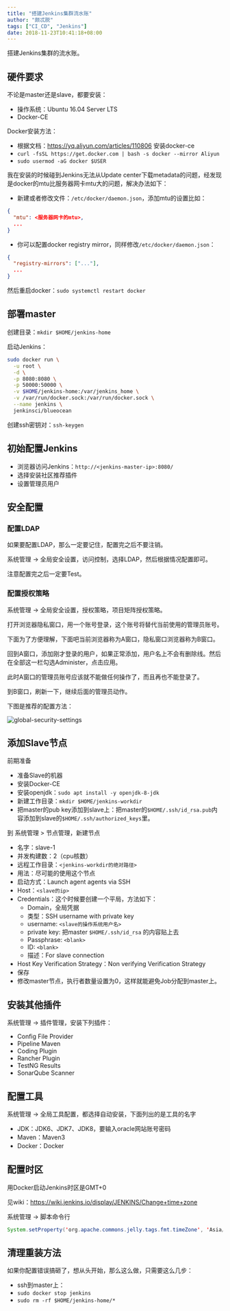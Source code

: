 ```yaml
---
title: "搭建Jenkins集群流水账"
author: "颇忒脱"
tags: ["CI_CD", "Jenkins"]
date: 2018-11-23T10:41:18+08:00
---
```


搭建Jenkins集群的流水账。

<!--more-->

## 硬件要求

不论是master还是slave，都要安装：

* 操作系统：Ubuntu 16.04 Server LTS
* Docker-CE

Docker安装方法：

* 根据文档：https://yq.aliyun.com/articles/110806  安装docker-ce
* `curl -fsSL https://get.docker.com | bash -s docker --mirror Aliyun`
* `sudo usermod -aG docker $USER`

我在安装的时候碰到Jenkins无法从Update center下载metadata的问题，经发现是docker的mtu比服务器网卡mtu大的问题，解决办法如下：

* 新建或者修改文件：`/etc/docker/daemon.json`，添加mtu的设置比如：

```json
{
  "mtu": <服务器网卡的mtu>,
  ...
}
```

* 你可以配置docker registry mirror，同样修改`/etc/docker/daemon.json`：

```json
{
  "registry-mirrors": ["..."],
  ...
}
```

然后重启docker：`sudo systemctl restart docker`

## 部署master

创建目录：`mkdir $HOME/jenkins-home`

启动Jenkins：

```bash
sudo docker run \
  -u root \
  -d \
  -p 8080:8080 \
  -p 50000:50000 \
  -v $HOME/jenkins-home:/var/jenkins_home \
  -v /var/run/docker.sock:/var/run/docker.sock \
  --name jenkins \
  jenkinsci/blueocean
```

创建ssh密钥对：`ssh-keygen`

## 初始配置Jenkins

* 浏览器访问Jenkins：`http://<jenkins-master-ip>:8080/`
* 选择安装社区推荐插件
* 设置管理员用户

## 安全配置

### 配置LDAP

如果要配置LDAP，那么一定要记住，配置完之后不要注销。

系统管理 -> 全局安全设置，访问控制，选择LDAP，然后根据情况配置即可。

注意配置完之后一定要Test。

### 配置授权策略

系统管理 -> 全局安全设置，授权策略，项目矩阵授权策略。

打开浏览器隐私窗口，用一个账号登录，这个账号将替代当前使用的管理员账号。

下面为了方便理解，下面吧当前浏览器称为A窗口，隐私窗口浏览器称为B窗口。

回到A窗口，添加刚才登录的用户，如果正常添加，用户名上不会有删除线。然后在全部这一栏勾选Administer，点击应用。

此时A窗口的管理员账号应该就不能做任何操作了，而且再也不能登录了。

到B窗口，刷新一下，继续后面的管理员动作。

下图是推荐的配置方法：

![global-security-settings](global-security-settings.png)

## 添加Slave节点

前期准备

* 准备Slave的机器
* 安装Docker-CE
* 安装openjdk：`sudo apt install -y openjdk-8-jdk`
* 新建工作目录：`mkdir $HOME/jenkins-workdir`
* 把master的pub key添加到slave上：把master的`$HOME/.ssh/id_rsa.pub`内容添加到slave的`$HOME/.ssh/authorized_keys`里。

到 系统管理 > 节点管理，新建节点

* 名字：slave-1
* 并发构建数：2（cpu核数）
* 远程工作目录：`<jenkins-workdir的绝对路径>`
* 用法：尽可能的使用这个节点
* 启动方式：Launch agent agents via SSH
* Host：`<slave的ip>`
* Credentials：这个时候要创建一个平局，方法如下：
  * Domain，全局凭据
  * 类型：SSH username with private key
  * username: `<slave的操作系统用户名>`
  * private key: 把master `$HOME/.ssh/id_rsa` 的内容贴上去
  * Passphrase: `<blank>`
  * ID: `<blank>`
  * 描述：For slave connection
* Host Key Verification Strategy：Non verifying Verification Strategy
* 保存
* 修改master节点，执行者数量设置为0，这样就能避免Job分配到master上。

## 安装其他插件

系统管理 -> 插件管理，安装下列插件：

* Config File Provider
* Pipeline Maven 
* Coding Plugin
* Rancher Plugin
* TestNG Results
* SonarQube Scanner

## 配置工具

系统管理 -> 全局工具配置，都选择自动安装，下面列出的是工具的名字

* JDK：JDK6、JDK7、JDK8，要输入oracle网站账号密码
* Maven：Maven3
* Docker：Docker

## 配置时区

用Docker启动Jenkins时区是GMT+0

见wiki：https://wiki.jenkins.io/display/JENKINS/Change+time+zone

系统管理 -> 脚本命令行

```java
System.setProperty('org.apache.commons.jelly.tags.fmt.timeZone', 'Asia/Shanghai')
```
## 清理重装方法

如果你配置错误搞砸了，想从头开始，那么这么做，只需要这么几步：

* ssh到master上：
* `sudo docker stop jenkins`
* `sudo rm -rf $HOME/jenkins-home/*`